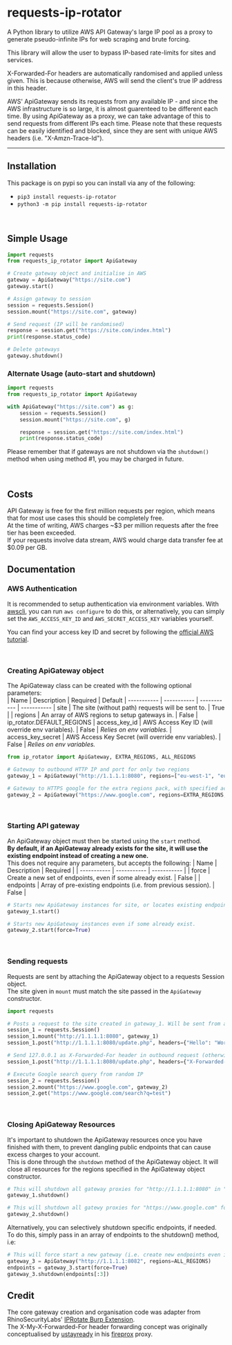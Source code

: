 # requests-ip-rotator
A Python library to utilize AWS API Gateway's large IP pool as a proxy to generate pseudo-infinite IPs for web scraping and brute forcing.

This library will allow the user to bypass IP-based rate-limits for sites and services.

X-Forwarded-For headers are automatically randomised and applied unless given. This is because otherwise, AWS will send the client's true IP address in this header.

AWS' ApiGateway sends its requests from any available IP - and since the AWS infrastructure is so large, it is almost guarenteed to be different each time. By using ApiGateway as a proxy, we can take advantage of this to send requests from different IPs each time. Please note that these requests can be easily identified and blocked, since they are sent with unique AWS headers (i.e. "X-Amzn-Trace-Id").

---
## Installation
This package is on pypi so you can install via any of the following:  
* `pip3 install requests-ip-rotator`
* `python3 -m pip install requests-ip-rotator`


&nbsp;
## Simple Usage
```py
import requests
from requests_ip_rotator import ApiGateway

# Create gateway object and initialise in AWS
gateway = ApiGateway("https://site.com")
gateway.start()

# Assign gateway to session
session = requests.Session()
session.mount("https://site.com", gateway)

# Send request (IP will be randomised)
response = session.get("https://site.com/index.html")
print(response.status_code)

# Delete gateways
gateway.shutdown()
```

### Alternate Usage (auto-start and shutdown)
```py
import requests
from requests_ip_rotator import ApiGateway

with ApiGateway("https://site.com") as g:
    session = requests.Session()
    session.mount("https://site.com", g)

    response = session.get("https://site.com/index.html")
    print(response.status_code)
```

Please remember that if gateways are not shutdown via the `shutdown()` method when using method #1, you may be charged in future.

&nbsp;
## Costs
API Gateway is free for the first million requests per region, which means that for most use cases this should be completely free.  
At the time of writing, AWS charges ~$3 per million requests after the free tier has been exceeded.  
If your requests involve data stream, AWS would charge data transfer fee at $0.09 per GB.
&nbsp;

## Documentation
### AWS Authentication
It is recommended to setup authentication via environment variables. With [awscli](https://docs.aws.amazon.com/cli/latest/userguide/install-cliv2.html), you can run `aws configure` to do this, or alternatively, you can simply set the `AWS_ACCESS_KEY_ID` and `AWS_SECRET_ACCESS_KEY` variables yourself.

You can find your access key ID and secret by following the [official AWS tutorial](https://docs.aws.amazon.com/powershell/latest/userguide/pstools-appendix-sign-up.html).

&nbsp;
### Creating ApiGateway object
The ApiGateway class can be created with the following optional parameters:  
| Name              | Description                                          | Required    | Default
| -----------       | -----------                                          | ----------- | -----------
| site              | The site (without path) requests will be sent to.    | True        |
| regions           | An array of AWS regions to setup gateways in.        | False       | ip_rotator.DEFAULT_REGIONS
| access_key_id     | AWS Access Key ID (will override env variables).     | False       | *Relies on env variables.*
| access_key_secret | AWS Access Key Secret (will override env variables). | False       | *Relies on env variables.*
```python
from ip_rotator import ApiGateway, EXTRA_REGIONS, ALL_REGIONS

# Gateway to outbound HTTP IP and port for only two regions
gateway_1 = ApiGateway("http://1.1.1.1:8080", regions=["eu-west-1", "eu-west-2"])

# Gateway to HTTPS google for the extra regions pack, with specified access key pair
gateway_2 = ApiGateway("https://www.google.com", regions=EXTRA_REGIONS, access_key_id="ID", access_key_secret="SECRET")

```

&nbsp;
### Starting API gateway
An ApiGateway object must then be started using the `start` method.  
**By default, if an ApiGateway already exists for the site, it will use the existing endpoint instead of creating a new one.**  
This does not require any parameters, but accepts the following:
| Name              | Description                                                   | Required    |
| -----------       | -----------                                                   | ----------- |
| force             | Create a new set of endpoints, even if some already exist.    | False       |
| endpoints         | Array of pre-existing endpoints (i.e. from previous session). | False       |
```python
# Starts new ApiGateway instances for site, or locates existing endpoints if they already exist.
gateway_1.start()

# Starts new ApiGateway instances even if some already exist.
gateway_2.start(force=True)
```

&nbsp;
### Sending requests
Requests are sent by attaching the ApiGateway object to a requests Session object.  
The site given in `mount` must match the site passed in the `ApiGateway` constructor.  

```python
import requests

# Posts a request to the site created in gateway_1. Will be sent from a random IP.
session_1 = requests.Session()
session_1.mount("http://1.1.1.1:8080", gateway_1)
session_1.post("http://1.1.1.1:8080/update.php", headers={"Hello": "World"})

# Send 127.0.0.1 as X-Forwarded-For header in outbound request (otherwise X-Forwarded-For is randomised).
session_1.post("http://1.1.1.1:8080/update.php", headers={"X-Forwarded-For", "127.0.0.1"})

# Execute Google search query from random IP
session_2 = requests.Session()
session_2.mount("https://www.google.com", gateway_2)
session_2.get("https://www.google.com/search?q=test")
```

&nbsp;
### Closing ApiGateway Resources
It's important to shutdown the ApiGateway resources once you have finished with them, to prevent dangling public endpoints that can cause excess charges to your account.  
This is done through the `shutdown` method of the ApiGateway object. It will close all resources for the regions specified in the ApiGateway object constructor.

```python
# This will shutdown all gateway proxies for "http://1.1.1.1:8080" in "eu-west-1" & "eu-west-2"
gateway_1.shutdown()

# This will shutdown all gatewy proxies for "https://www.google.com" for all regions in ip_rotator.EXTRA_REGIONS
gateway_2.shutdown()
```

Alternatively, you can selectively shutdown specific endpoints, if needed. To do this, simply pass in an array of endpoints to the shutdown() method, i.e:
```python
# This will force start a new gateway (i.e. create new endpoints even if some exist on the region already), and then delete the first 3 of them only.
gateway_3 = ApiGateway("http://1.1.1.1:8082", regions=ALL_REGIONS)
endpoints = gateway_3.start(force=True)
gateway_3.shutdown(endpoints[:3])
```

## Credit
The core gateway creation and organisation code was adapter from RhinoSecurityLabs' [IPRotate Burp Extension](https://github.com/RhinoSecurityLabs/IPRotate_Burp_Extension/).  
The X-My-X-Forwarded-For header forwarding concept was originally conceptualised by [ustayready](https://twitter.com/ustayready) in his [fireprox](https://github.com/ustayready/fireprox) proxy.
